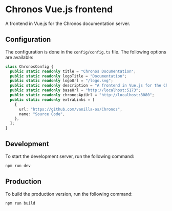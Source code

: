 # Chronos Vue.js frontend
A frontend in Vue.js for the Chronos documentation server.

## Configuration
The configuration is done in the `config/config.ts` file. The following options are available:

```typescript
class ChronosConfig {
  public static readonly title = "Chronos Documentation";
  public static readonly logoTitle = "Documentation";
  public static readonly logoUrl = "/logo.svg";
  public static readonly description = "A frontend in Vue.js for the Chronos documentation server.";
  public static readonly baseUrl = "http://localhost:5173";
  public static readonly chronosApiUrl = "http://localhost:8080";
  public static readonly extraLinks = [
    {
      url: "https://github.com/vanilla-os/Chronos",
      name: "Source Code",
    },
  ];
}
```

## Development
To start the development server, run the following command:

```bash
npm run dev
```

## Production
To build the production version, run the following command:

```bash
npm run build
```
